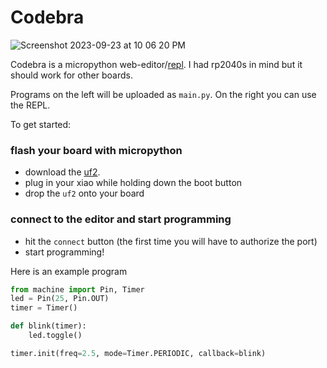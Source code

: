 # Codebra

![Screenshot 2023-09-23 at 10 06 20 PM](https://github.com/leomcelroy/codebra/assets/27078897/e2b12ef8-68e1-4021-a13d-a1d48d84a915)

Codebra is a micropython web-editor/[repl](https://docs.micropython.org/en/latest/esp8266/tutorial/repl.html). I had rp2040s in mind but it should work for other boards.

Programs on the left will be uploaded as `main.py`. On the right you can use the REPL.

To get started:

### flash your board with micropython

- download the [uf2](https://micropython.org/download/RPI_PICO/).
- plug in your xiao while holding down the boot button
- drop the `uf2` onto your board

### connect to the editor and start programming

- hit the `connect` button (the first time you will have to authorize the port)
- start programming!

Here is an example program

```python
from machine import Pin, Timer
led = Pin(25, Pin.OUT)
timer = Timer()

def blink(timer):
    led.toggle()

timer.init(freq=2.5, mode=Timer.PERIODIC, callback=blink)
```

